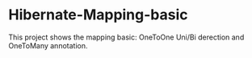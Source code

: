 # Hibernate-Mapping-basic
This project shows the mapping basic: OneToOne Uni/Bi derection and OneToMany annotation.
